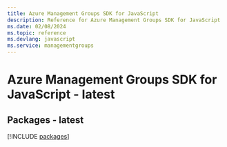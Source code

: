 ```yaml
---
title: Azure Management Groups SDK for JavaScript
description: Reference for Azure Management Groups SDK for JavaScript
ms.date: 02/08/2024
ms.topic: reference
ms.devlang: javascript
ms.service: managementgroups
---
```

# Azure Management Groups SDK for JavaScript - latest
## Packages - latest
[!INCLUDE [packages](management-groups-index.md)]